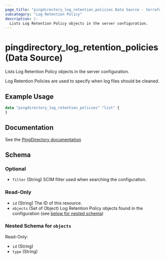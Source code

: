 ```yaml
---
page_title: "pingdirectory_log_retention_policies Data Source - terraform-provider-pingdirectory"
subcategory: "Log Retention Policy"
description: |-
  Lists Log Retention Policy objects in the server configuration.
---
```


# pingdirectory_log_retention_policies (Data Source)

Lists Log Retention Policy objects in the server configuration.

Log Retention Policies are used to specify when log files should be cleaned.

## Example Usage

```terraform
data "pingdirectory_log_retention_policies" "list" {
}
```

## Documentation
See the [PingDirectory documentation](https://docs.pingidentity.com/r/en-us/pingdirectory-93/pd_ds_config_log_retention)

<!-- schema generated by tfplugindocs -->
## Schema

### Optional

- `filter` (String) SCIM filter used when searching the configuration.

### Read-Only

- `id` (String) The ID of this resource.
- `objects` (Set of Object) Log Retention Policy objects found in the configuration (see [below for nested schema](#nestedatt--objects))

<a id="nestedatt--objects"></a>
### Nested Schema for `objects`

Read-Only:

- `id` (String)
- `type` (String)

